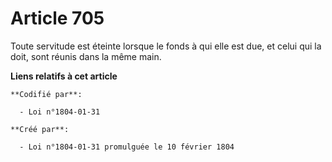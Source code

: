 # Article 705

Toute servitude est éteinte lorsque le fonds à qui elle est due, et celui qui la doit, sont réunis dans la même main.

**Liens relatifs à cet article**

	**Codifié par**:

	  - Loi n°1804-01-31

	**Créé par**:

	  - Loi n°1804-01-31 promulguée le 10 février 1804
